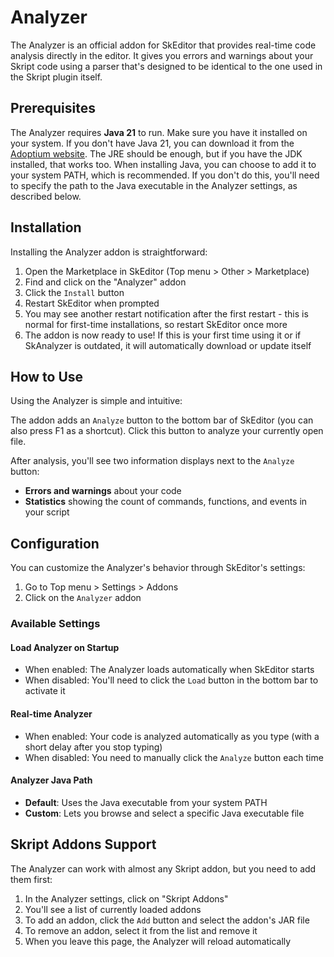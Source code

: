 ﻿---
prev:
   text: 'Experiments - Hex Preview'
   link: '/en-US/usage/experiments/hex-preview'
next: 
   text: 'Extensions - Creating an Addon'
   link: '/en-US/addons/creating-an-addon'
---

# Analyzer

The Analyzer is an official addon for SkEditor that provides real-time code analysis directly in the editor. It gives you errors and warnings about your Skript code using a parser that's designed to be identical to the one used in the Skript plugin itself.

## Prerequisites

The Analyzer requires **Java 21** to run. Make sure you have it installed on your system. If you don't have Java 21, you can download it from the [Adoptium website](https://adoptium.net/). The JRE should be enough, but if you have the JDK installed, that works too.
When installing Java, you can choose to add it to your system PATH, which is recommended. If you don't do this, you'll need to specify the path to the Java executable in the Analyzer settings, as described below.

## Installation

Installing the Analyzer addon is straightforward:

1. Open the Marketplace in SkEditor (Top menu > Other > Marketplace)
2. Find and click on the "Analyzer" addon
3. Click the `Install` button
4. Restart SkEditor when prompted
5. You may see another restart notification after the first restart - this is normal for first-time installations, so restart SkEditor once more
6. The addon is now ready to use! If this is your first time using it or if SkAnalyzer is outdated, it will automatically download or update itself

## How to Use

Using the Analyzer is simple and intuitive:

The addon adds an `Analyze` button to the bottom bar of SkEditor (you can also press F1 as a shortcut). Click this button to analyze your currently open file.

After analysis, you'll see two information displays next to the `Analyze` button:

- **Errors and warnings** about your code
- **Statistics** showing the count of commands, functions, and events in your script

## Configuration

You can customize the Analyzer's behavior through SkEditor's settings:

1. Go to Top menu > Settings > Addons
2. Click on the `Analyzer` addon

### Available Settings

#### Load Analyzer on Startup

- When enabled: The Analyzer loads automatically when SkEditor starts
- When disabled: You'll need to click the `Load` button in the bottom bar to activate it

#### Real-time Analyzer

- When enabled: Your code is analyzed automatically as you type (with a short delay after you stop typing)
- When disabled: You need to manually click the `Analyze` button each time

#### Analyzer Java Path

- **Default**: Uses the Java executable from your system PATH
- **Custom**: Lets you browse and select a specific Java executable file

## Skript Addons Support

The Analyzer can work with almost any Skript addon, but you need to add them first:

1. In the Analyzer settings, click on "Skript Addons"
2. You'll see a list of currently loaded addons
3. To add an addon, click the `Add` button and select the addon's JAR file
4. To remove an addon, select it from the list and remove it
5. When you leave this page, the Analyzer will reload automatically
